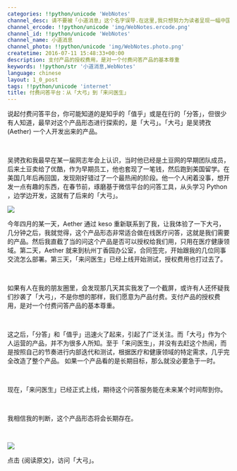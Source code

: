 ```yaml
---
categories: !!python/unicode 'WebNotes'
channel_desc: 请不要被「小道消息」这个名字误导.在这里,我只想努力为读者呈现一幅中国互联网的清明上河图.
channel_ercode: !!python/unicode 'img/WebNotes.ercode.png'
channel_id: !!python/unicode 'WebNotes'
channel_name: 小道消息
channel_photo: !!python/unicode 'img/WebNotes.photo.png'
createtime: 2016-07-11 15:48:33+00:00
description: 支付产品的授权费用，是对一个付费问答产品的基本尊重
keywords: !!python/str '小道消息,WebNotes'
language: chinese
layout: 1_0_post
tags: !!python/unicode 'internet'
title: 付费问答平台：从「大弓」到「来问医生」
---
```

<div class="rich_media_content" id="js_content">
<p>
<span class="author-d-4z65zz66zl57z75zyiz66zfr2fz87zwz89znujenz75zfz86zz85zvsz89zz69zioz87zfz74zz72zz78zxz77zjz72zpz72zorz83zpz66z9">
          说起付费问答平台，你可能知道的是知乎的「值乎」或是在行的「分答」，但很少有人知道，最早对这个产品形态进行探索的，是「大弓」。「大弓」是吴骋孜(Aether) 一个人开发出来的产品。
         </span>
</p>
<p>
<span class="author-d-4z65zz66zl57z75zyiz66zfr2fz87zwz89znujenz75zfz86zz85zvsz89zz69zioz87zfz74zz72zz78zxz77zjz72zpz72zorz83zpz66z9">
<br/>
</span>
</p>
<p>
<span class="author-d-4z65zz66zl57z75zyiz66zfr2fz87zwz89znujenz75zfz86zz85zvsz89zz69zioz87zfz74zz72zz78zxz77zjz72zpz72zorz83zpz66z9">
          吴骋孜和我最早在某一届网志年会上认识，当时他已经是土豆网的早期团队成员，后来土豆卖给了优酷，作为早期员工，他也套现了一笔钱，然后跑到美国留学。在美国几年后再回国，发现刚好错过了一个最热闹的阶段。他一个人闲着没事，想开发一点有趣的东西，在春节前，琢磨基于微信平台的问答工具，从头学习 Python ，边学边开发，这就有了后来的「大弓」。
         </span>
</p>
<p>
<span class="author-d-4z65zz66zl57z75zyiz66zfr2fz87zwz89znujenz75zfz86zz85zvsz89zz69zioz87zfz74zz72zz78zxz77zjz72zpz72zorz83zpz66z9">
<img data-ratio="1" data-s="300,640" data-src="" data-type="png" data-w="430" src="{{ '/img/ow5rEn8QGlFRAQgtQSKBzNYkMYzPJbVOB0OQyiaI7WUwIibA3jykboRic0epPib9hUIecCpBA834YBQGBibaS7LtoeA.png' | prepend: site.img | replace: '//','/' }}"/>
<br/>
</span>
</p>
<p>
         今年四月的某一天，Aether 通过 keso 重新联系到了我，让我体验了一下大弓，几分钟之后，我就觉得，这个产品形态非常适合做在线医疗问答，这就是我们需要的产品。然后我直截了当的问这个产品是否可以授权给我们用，只用在医疗健康领域。第二天，Aether 就来到杭州丁香园办公室，合同签完，开始跟我的几位同事交流怎么部署。第三天，「来问医生」已经上线开始测试，授权费用也打过去了。
         <br/>
</p>
<p>
<span class="author-d-4z65zz66zl57z75zyiz66zfr2fz87zwz89znujenz75zfz86zz85zvsz89zz69zioz87zfz74zz72zz78zxz77zjz72zpz72zorz83zpz66z9">
<br/>
</span>
</p>
<p>
<span class="author-d-4z65zz66zl57z75zyiz66zfr2fz87zwz89znujenz75zfz86zz85zvsz89zz69zioz87zfz74zz72zz78zxz77zjz72zpz72zorz83zpz66z9">
          如果有人在我的朋友圈里，会发现那几天其实我发了一个截屏，或许有人还怀疑我们抄袭了「大弓」，不是你想的那样，我们愿意为产品付费。支付产品的授权费用，是对一个付费问答产品的基本尊重。
         </span>
</p>
<p>
<span class="author-d-4z65zz66zl57z75zyiz66zfr2fz87zwz89znujenz75zfz86zz85zvsz89zz69zioz87zfz74zz72zz78zxz77zjz72zpz72zorz83zpz66z9">
<br/>
</span>
</p>
<p>
<span class="author-d-4z65zz66zl57z75zyiz66zfr2fz87zwz89znujenz75zfz86zz85zvsz89zz69zioz87zfz74zz72zz78zxz77zjz72zpz72zorz83zpz66z9">
          这之后，「分答」和「值乎」迅速火了起来，引起了广泛关注。而「大弓」作为个人运营的产品，并不为很多人所知。至于「来问医生」，并没有去赶这个热闹，而是按照自己的节奏进行内部迭代和测试，根据医疗和健康领域的特定需求，几乎完全改造了整个产品。
         </span>
         如果一个产品看的是长期目标，那么就没必要急于一时。
        </p>
<p>
<span class="author-d-4z65zz66zl57z75zyiz66zfr2fz87zwz89znujenz75zfz86zz85zvsz89zz69zioz87zfz74zz72zz78zxz77zjz72zpz72zorz83zpz66z9">
<br/>
</span>
</p>
<p>
<span class="author-d-4z65zz66zl57z75zyiz66zfr2fz87zwz89znujenz75zfz86zz85zvsz89zz69zioz87zfz74zz72zz78zxz77zjz72zpz72zorz83zpz66z9">
          现在，「来问医生」已经正式上线，期待这个问答服务能在未来某个时间帮到你。
         </span>
</p>
<p>
<span class="author-d-4z65zz66zl57z75zyiz66zfr2fz87zwz89znujenz75zfz86zz85zvsz89zz69zioz87zfz74zz72zz78zxz77zjz72zpz72zorz83zpz66z9">
<br/>
</span>
</p>
<p>
<span class="author-d-4z65zz66zl57z75zyiz66zfr2fz87zwz89znujenz75zfz86zz85zvsz89zz69zioz87zfz74zz72zz78zxz77zjz72zpz72zorz83zpz66z9">
          我相信我的判断，这个产品形态将会长期存在。
         </span>
</p>
<p>
<span class="author-d-4z65zz66zl57z75zyiz66zfr2fz87zwz89znujenz75zfz86zz85zvsz89zz69zioz87zfz74zz72zz78zxz77zjz72zpz72zorz83zpz66z9">
<br/>
</span>
</p>
<p>
<span class="author-d-4z65zz66zl57z75zyiz66zfr2fz87zwz89znujenz75zfz86zz85zvsz89zz69zioz87zfz74zz72zz78zxz77zjz72zpz72zorz83zpz66z9">
<img data-ratio="1" data-s="300,640" data-src="" data-type="jpeg" data-w="430" src="{{ '/img/ow5rEn8QGlEGCfjicbjGFCc4fuPaCMn3ibrgxRRCtyjuibXyb5ICuzXP4JMp7ZhNVXUAt2ADwwPAVuibic9DVFewgzg.jpeg' | prepend: site.img | replace: '//','/' }}"/>
<br/>
</span>
</p>
<p>
         点击 {阅读原文}，访问「大弓」。
        </p>
</div>